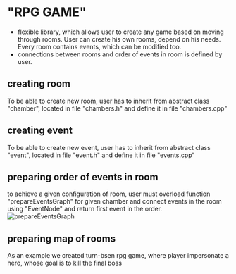 # "RPG GAME"
- flexible library, which allows user to create any game based on moving through rooms. User can create his own rooms, depend on his needs. Every room contains events, which can be modified too.
- connections between rooms and order of events in room is defined by user.
## creating room
To be able to create new room, user has to inherit from abstract class "chamber", located in file "chambers.h" and define it in file "chambers.cpp"
## creating event
To be able to create new event, user has to inherit from abstract class "event", located in file "event.h" and define it in file "events.cpp"
## preparing order of events in room
to achieve a given configuration of room, user must overload function "prepareEventsGraph" for given chamber and connect events in the room using "EventNode" and return first event in the order.
![prepareEventsGraph](https://github.com/MientusJJ/RPG-GAME-CPP/tree/main/photos/prepareEventsGraph.png?raw=true)
## preparing map of rooms

As an example we created turn-bsen rpg game, where player impersonate a hero, whose goal is to kill the final boss
